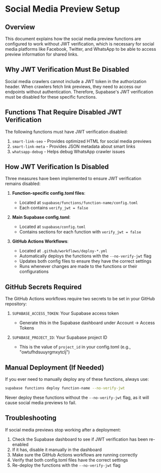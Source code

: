 
# Social Media Preview Setup

## Overview

This document explains how the social media preview functions are configured to work without JWT verification, which is necessary for social media platforms like Facebook, Twitter, and WhatsApp to be able to access preview information for shared links.

## Why JWT Verification Must Be Disabled

Social media crawlers cannot include a JWT token in the authorization header. When crawlers fetch link previews, they need to access our endpoints without authentication. Therefore, Supabase's JWT verification must be disabled for these specific functions.

## Functions That Require Disabled JWT Verification

The following functions must have JWT verification disabled:

1. `smart-link-seo` - Provides optimized HTML for social media previews
2. `smart-link-meta` - Provides JSON metadata about smart links
3. `whatsapp-debug` - Helps debug WhatsApp crawler issues

## How JWT Verification Is Disabled

Three measures have been implemented to ensure JWT verification remains disabled:

1. **Function-specific config.toml files**: 
   - Located at `supabase/functions/function-name/config.toml`
   - Each contains `verify_jwt = false`

2. **Main Supabase config.toml**:
   - Located at `supabase/config.toml`
   - Contains sections for each function with `verify_jwt = false`

3. **GitHub Actions Workflows**:
   - Located at `.github/workflows/deploy-*.yml`
   - Automatically deploys the functions with the `--no-verify-jwt` flag
   - Updates both config files to ensure they have the correct settings
   - Runs whenever changes are made to the functions or their configurations

## GitHub Secrets Required

The GitHub Actions workflows require two secrets to be set in your GitHub repository:

1. `SUPABASE_ACCESS_TOKEN`: Your Supabase access token
   - Generate this in the Supabase dashboard under Account → Access Tokens

2. `SUPABASE_PROJECT_ID`: Your Supabase project ID
   - This is the value of `project_id` in your config.toml (e.g., "owtufhdsuuyrgmxytclj")

## Manual Deployment (If Needed)

If you ever need to manually deploy any of these functions, always use:

```bash
supabase functions deploy function-name --no-verify-jwt
```

Never deploy these functions without the `--no-verify-jwt` flag, as it will cause social media previews to fail.

## Troubleshooting

If social media previews stop working after a deployment:

1. Check the Supabase dashboard to see if JWT verification has been re-enabled
2. If it has, disable it manually in the dashboard
3. Make sure the GitHub Actions workflows are running correctly
4. Verify that both config.toml files have the correct settings
5. Re-deploy the functions with the `--no-verify-jwt` flag
